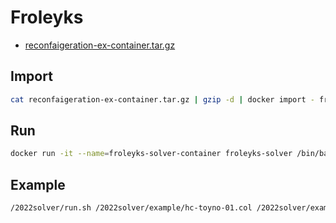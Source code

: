 # Froleyks

- [reconfaigeration-ex-container.tar.gz](https://drive.google.com/file/d/15Dc_O2ptmK2GEHxpfMQX4p3fExUOmgMd/view?usp=sharing)

## Import
```bash
cat reconfaigeration-ex-container.tar.gz | gzip -d | docker import - froleyks-solver:latest
```

## Run
```bash
docker run -it --name=froleyks-solver-container froleyks-solver /bin/bash
```

## Example
```bash
/2022solver/run.sh /2022solver/example/hc-toyno-01.col /2022solver/example/hc-toyno-01_01.dat
```